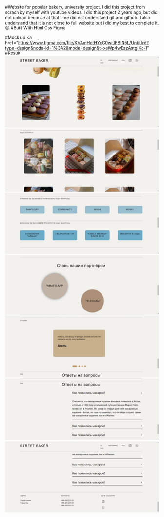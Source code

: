 #Website for popular bakery, university project.
I did this project from scrach 
by myself with youtube videos. I did this project 2 years ago, but did not upload
becouse at that time did not understand git and github. I also understand
that it is not close to full website but i did my best to complete it.😊 
#Built With
Html 
Css
Figma

#Mock up
<a href="https://www.figma.com/file/KVAmHotHYcC0witlFBIN5L/Untitled?type=design&node-id=1%3A2&mode=design&t=xeWp4wEzzAstgIKc-1"
#Result
<img src="imagesreadme/1.jpg"></img>
<img src="imagesreadme/2.jpg"></img>
<img src="imagesreadme/3.jpg"></img>
<img src="imagesreadme/4.jpg"></img>
<img src="imagesreadme/5.jpg"></img>
<img src="imagesreadme/6.jpg"></img>
<img src="imagesreadme/7.jpg"></img>
